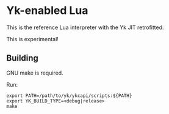 # Yk-enabled Lua

This is the reference Lua interpreter with the Yk JIT retrofitted.

This is experimental!

## Building

GNU make is required.

Run:
```
export PATH=/path/to/yk/ykcapi/scripts:${PATH}
export YK_BUILD_TYPE=<debug|release>
make
```
